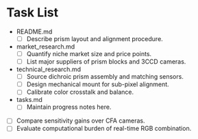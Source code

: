 # Task List

- README.md
  - [ ] Describe prism layout and alignment procedure.
- market_research.md
  - [ ] Quantify niche market size and price points.
  - [ ] List major suppliers of prism blocks and 3CCD cameras.
- technical_research.md
  - [ ] Source dichroic prism assembly and matching sensors.
  - [ ] Design mechanical mount for sub-pixel alignment.
  - [ ] Calibrate color crosstalk and balance.
- tasks.md
  - [ ] Maintain progress notes here.
- [ ] Compare sensitivity gains over CFA cameras.
- [ ] Evaluate computational burden of real-time RGB combination.
